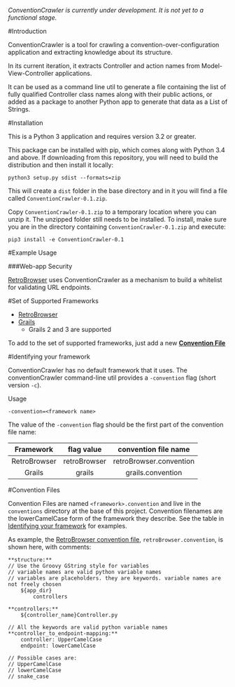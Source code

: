 _ConventionCrawler is currently under development. It is not yet to a functional stage._

#Introduction

ConventionCrawler is a tool for crawling a convention-over-configuration application and extracting knowledge
about its structure.

In its current iteration, it extracts Controller and action names from Model-View-Controller applications.

It can be used as a command line util to generate a file containing the list of fully qualified Controller class
names along with their public actions, or added as a package to another Python app to generate that data as a
List of Strings.

#Installation

This is a Python 3 application and requires version 3.2 or greater.

This package can be installed with pip, which comes along with Python 3.4 and above. If downloading from this 
repository, you will need to build the distribution and then install it locally:

`python3 setup.py sdist --formats=zip`

This will create a `dist` folder in the base directory and in it you will find a file called `ConventionCrawler-0.1.zip`.

Copy `ConventionCrawler-0.1.zip` to a temporary location where you can unzip it. The unzipped folder still needs
to be installed. To install, make sure you are in the directory containing `ConventionCrawler-0.1.zip` and execute:

`pip3 install -e ConventionCrawler-0.1`

#Example Usage

###Web-app Security

[RetroBrowser](https://github.com/allisonf/retro-browser) uses ConventionCrawler as a mechanism to build a 
whitelist for validating URL endpoints.

#Set of Supported Frameworks

* [RetroBrowser](https://github.com/allisonf/retro-browser)
* [Grails](https://grails.org)
    * Grails 2 and 3 are supported

To add to the set of supported frameworks, just add a new [**Convention File**](#convention-files)

#<a name="identifying-your-framework">Identifying your framework</a>

ConventionCrawler has no default framework that it uses. The conventionCrawler command-line util provides
a `-convention` flag (short version `-c`).

Usage

`-convention=<framework name>`

The value of the `-convention` flag should be the first part of the convention file name:

| Framework    | flag value   | convention file name    |
| :----------: | :----------: | :---------------------: |
| RetroBrowser | retroBrowser | retroBrowser.convention |
| Grails       | grails       | grails.convention       |

#<a name="convention-files">Convention Files</a>  

Convention Files are named `<framework>.convention` and live in the `conventions` directory at the base
of this project. Convention filenames are the lowerCamelCase form of the framework they describe. See the table in
[Identifying your framework](#identifying-your-framework) for examples.

As example, the [RetroBrowser convention file](../../blob/master/conventions/retroBrowser.convention),
`retroBrowser.convention`, is shown here, with comments:

```
**structure:**
// Use the Groovy GString style for variables
// variable names are valid python variable names
// variables are placeholders. they are keywords. variable names are not freely chosen
    ${app_dir}
        controllers

**controllers:**
    ${controller_name}Controller.py

// All the keywords are valid python variable names
**controller_to_endpoint-mapping:**
    controller: UpperCamelCase
    endpoint: lowerCamelCase

// Possible cases are:
// UpperCamelCase
// lowerCamelCase
// snake_case
```